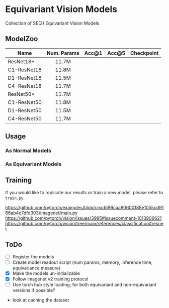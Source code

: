 # Equivariant Vision Models
Collection of SE(2) Equivariant Vision Models

## ModelZoo
| Name         | Num. Params | Acc@1 | Acc@5 | Checkpoint |
| ------------ |:--------:   | ----- | ----- | ---------- |
| ResNet18\*   |      11.7M  |       |       |            |
| C1-ResNet18  |      11.8M  |       |       |            |
| D1-ResNet18  |      11.5M  |       |       |            |
| C4-ResNet18  |      11.7M  |       |       |            |
| ResNet50\*   |      11.7M  |       |       |            |
| C1-ResNet50  |      11.8M  |       |       |            |
| D1-ResNet50  |      11.5M  |       |       |            |
| C4-ResNet50  |      11.7M  |       |       |            |


## Usage
### As Normal Models

### As Equivariant Models

## Training
If you would like to replicate our results or train a new model, please
refer to `train.py`.

https://github.com/pytorch/examples/blob/cead596caa90600188e1055cd9166ab4e7dfd303/imagenet/main.py
https://github.com/pytorch/vision/issues/3995#issuecomment-1013906621
https://github.com/pytorch/vision/tree/main/references/classification#resnet

## ToDo
- [ ] Register the models
- [ ] Create model readout script (num params, memory, inference time, equivariance measure)
- [x] Make the models un-initializable
- [x] Follow imagenet v2 training protocol
- [ ] Use torch hub style loading; for both equivariant and non-equivariant versions if possible?
- look at caching the dataset
